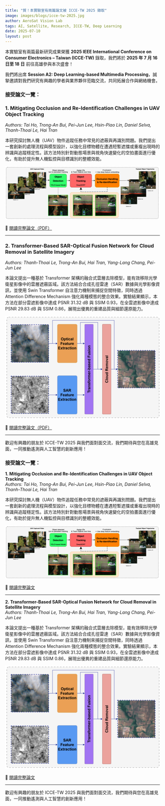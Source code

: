 ```yaml
---
title: "賀！本實驗室有兩篇論文被 ICCE-TW 2025 錄取"
image: images/blogs/icce-tw-2025.jpg
author: AeroSat Vision Lab
tags: AI, Satellite, Research, ICCE-TW, Deep Learning
date: 2025-07-10
layout: post
---
```


本實驗室有兩篇最新研究成果榮獲 **2025 IEEE International Conference on Consumer Electronics – Taiwan (ICCE-TW)** 錄取，我們將於 **2025 年 7 月 16 日至 18 日** 前往高雄參與本次盛會！

我們將出席 **Session A2: Deep Learning-based Multimedia Processing**，誠摯邀請對我們研究有興趣的學者與業界夥伴蒞臨交流，共同拓展合作與網絡機會。

### 接受論文一覽：

<h3>1. Mitigating Occlusion and Re-Identification Challenges in UAV Object Tracking</h3>
<p><em>Authors: Tai Ho, Trong-An Bui, Pei-Jun Lee, Hsin-Piao Lin, Daniel Selva, Thanh-Thoai Le, Hai Tran</em></p>

<p>
本研究探討無人機（UAV）物件追蹤任務中常見的遮蔽與再識別問題。我們提出一套創新的處理流程與模型設計，以強化目標物體在遭遇短暫遮擋或重複出現時的辨識與追蹤穩定性。該方法特別針對動態場景與視角快速變化的空拍畫面進行優化，有助於提升無人機監控與目標識別的整體效能。
</p>

<img src="images/papers/icce-tw-2025-1.png" alt="UAV Tracking Abstract" style="max-width: 100%; height: auto;">

<p>
🔗 <a href="images/papers/icce-tw-1.pdf" target="_blank">閱讀完整論文（PDF）</a>
</p>

<hr>

<h3>2. Transformer-Based SAR-Optical Fusion Network for Cloud Removal in Satellite Imagery</h3>
<p><em>Authors: Thanh-Thoai Le, Trong-An Bui, Hai Tran, Yang-Lang Chang, Pei-Jun Lee</em></p>

<p>
本論文提出一種基於 Transformer 架構的融合式雲層去除模型，能有效移除光學衛星影像中的雲層遮蔽區域。該方法結合合成孔徑雷達（SAR）數據與光學影像資訊，並使用 Swin Transformer 自注意力機制來捕捉空間特徵，同時透過 Attention Difference Mechanism 強化兩種模態的整合效果。實驗結果顯示，本方法在部分雲遮影像中達成 PSNR 31.32 dB 與 SSIM 0.93，在全雲遮影像中達成 PSNR 29.83 dB 與 SSIM 0.86，展現出優異的重建品質與細節還原能力。
</p>

<img src="images/papers/icce-tw-2025-2.png" alt="SAR Fusion Abstract" style="max-width: 100%; height: auto;">

<p>
🔗 <a href="images/papers/icce-tw-2.pdf" target="_blank">閱讀完整論文（PDF）</a>
</p>

---

歡迎有興趣的朋友於 ICCE-TW 2025 與我們面對面交流，我們期待與您在高雄見面，一同推動遙測與人工智慧的創新應用！

### 接受論文一覽：

**1. Mitigating Occlusion and Re-Identification Challenges in UAV Object Tracking**  
*Authors: Tai Ho, Trong-An Bui, Pei-Jun Lee, Hsin-Piao Lin, Daniel Selva, Thanh-Thoai Le, Hai Tran*  

本研究探討無人機（UAV）物件追蹤任務中常見的遮蔽與再識別問題。我們提出一套創新的處理流程與模型設計，以強化目標物體在遭遇短暫遮擋或重複出現時的辨識與追蹤穩定性。該方法特別針對動態場景與視角快速變化的空拍畫面進行優化，有助於提升無人機監控與目標識別的整體效能。

![UAV Tracking Abstract](images/papers/icce-tw-2025-1.png)

🔗 [閱讀完整論文](images/papers/icce-tw-1.pdf)

---

**2. Transformer-Based SAR-Optical Fusion Network for Cloud Removal in Satellite Imagery**  
*Authors: Thanh-Thoai Le, Trong-An Bui, Hai Tran, Yang-Lang Chang, Pei-Jun Lee*  

本論文提出一種基於 Transformer 架構的融合式雲層去除模型，能有效移除光學衛星影像中的雲層遮蔽區域。該方法結合合成孔徑雷達（SAR）數據與光學影像資訊，並使用 Swin Transformer 自注意力機制來捕捉空間特徵，同時透過 Attention Difference Mechanism 強化兩種模態的整合效果。實驗結果顯示，本方法在部分雲遮影像中達成 PSNR 31.32 dB 與 SSIM 0.93，在全雲遮影像中達成 PSNR 29.83 dB 與 SSIM 0.86，展現出優異的重建品質與細節還原能力。

![SAR-Optical Fusion Abstract](images/papers/icce-tw-2025-2.png)

🔗 [閱讀完整論文](images/papers/icce-tw-2.pdf)

---

歡迎有興趣的朋友於 ICCE-TW 2025 與我們面對面交流，我們期待與您在高雄見面，一同推動遙測與人工智慧的創新應用！
